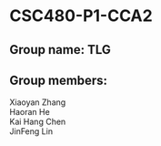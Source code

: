 # CSC480-P1-CCA2

## Group name: TLG

## Group members: <br/>
Xiaoyan Zhang<br/>
Haoran He<br/>
Kai Hang Chen<br/>
JinFeng Lin<br/>
